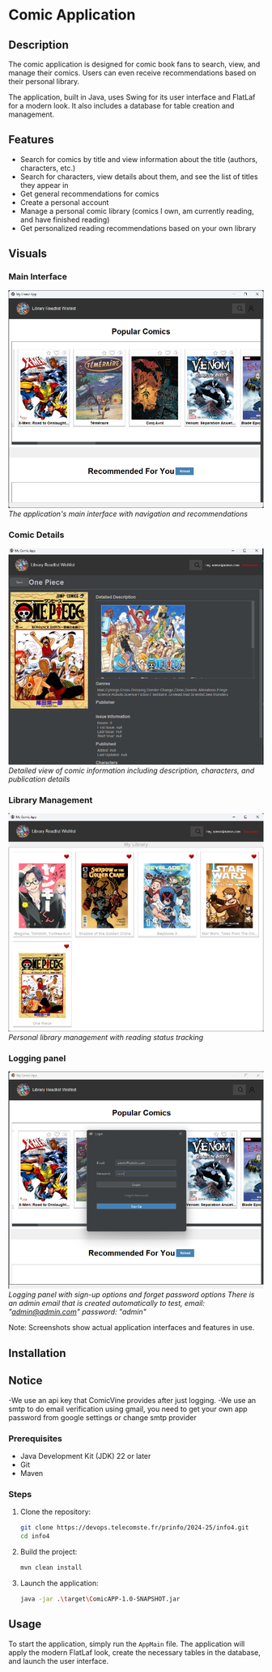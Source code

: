 # Comic Application

## Description

The comic application is designed for comic book fans to search, view, and manage their comics. Users can even receive recommendations based on their personal library.

The application, built in Java, uses Swing for its user interface and FlatLaf for a modern look. It also includes a database for table creation and management.


## Features

- Search for comics by title and view information about the title (authors, characters, etc.)
- Search for characters, view details about them, and see the list of titles they appear in
- Get general recommendations for comics
- Create a personal account
- Manage a personal comic library (comics I own, am currently reading, and have finished reading)
- Get personalized reading recommendations based on your own library

## Visuals

### Main Interface
![Main Interface](images/homepage.png)
*The application's main interface with navigation and recommendations*

### Comic Details
![Comic Details](images/detailspage.png)
*Detailed view of comic information including description, characters, and publication details*

### Library Management
![Personal Library](images/librarypage.png)
*Personal library management with reading status tracking*

### Logging panel
![Logging Panel](images/logingpage.png)
*Logging panel with sign-up options and forget password options*
*There is an admin email that is created automatically to test, email: "admin@admin.com" password: "admin"*

Note: Screenshots show actual application interfaces and features in use.

## Installation

## Notice

-We use an api key that ComicVine provides after just logging.
-We use an smtp to do email verification using gmail, you need to get your own app password from google settings or change smtp provider

### Prerequisites

- Java Development Kit (JDK) 22 or later
- Git
- Maven

### Steps

1. Clone the repository:
    ```sh
    git clone https://devops.telecomste.fr/prinfo/2024-25/info4.git
    cd info4
    ```

2. Build the project:
    ```sh
    mvn clean install
    ```

3. Launch the application:
    ```sh
    java -jar .\target\ComicAPP-1.0-SNAPSHOT.jar           
    ```

## Usage

To start the application, simply run the `AppMain` file. The application will apply the modern FlatLaf look, create the necessary tables in the database, and launch the user interface.
